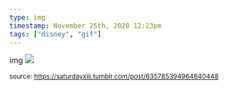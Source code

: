 ```yaml
---
type: img
timestamp: November 25th, 2020 12:23pm
tags: ["disney", "gif"]
---
```

img
<img src="https://saturdayxiii.github.io/media/635785394964840448.gif"/>

      
      
      
      
  
<small>source: https://saturdayxiii.tumblr.com/post/635785394964840448</small>